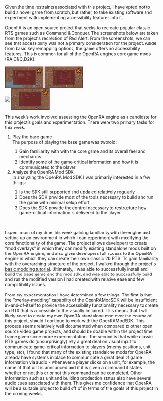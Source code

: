Given the time restraints associated with this project, I have opted not to build a novel game from scratch, but rather, to take existing software and experiment with implementing accessibility features into it. 
<br>
<br>
OpenRA is an open source project that seeks to recreate popular classic RTS games such as Command & Conquer. The screenshots below are taken from the project's recreation of Red Alert. From the screenshots, we can see that accessibility was not a primary consideration for the project. Aside from basic key remapping options, the game offers no accessibility features. This is common for all of the OpenRA engines core game mods (RA,CNC,D2K). 
<br>
<br>
<img style="width:25%;" align="center" src="https://github.com/atjohans/Project-Apricate/blob/gh-pages/assets/images/image1.png?raw=true">
<img style="width:25%;"  align="center" src="https://github.com/atjohans/Project-Apricate/blob/gh-pages/assets/images/image2.png?raw=true">
<br>
<img style="width:25%;"  align="center" src="https://github.com/atjohans/Project-Apricate/blob/gh-pages/assets/images/image3.png?raw=true">
<img style="width:25%;"  align="center" src="https://github.com/atjohans/Project-Apricate/blob/gh-pages/assets/images/image4.png?raw=true">


This week’s work involved assessing the OpenRA engine as a candidate for this project’s goals and experimentation. There were two primary tasks for this week:
<ol>
  <li>
    Play the base game
  </li>
    The purpose of playing the base game was twofold: 
  <ol>
<li>
  Gain familiarity with with the core game and its overall feel and mechanics 
    </li>
    <li>
  Identify some of the game-critical information and how it is communicated to the player
    </li>
  </ol>
<li>
  Analyze the OpenRA Mod SDK 
</li>
  In analyzing the OpenRA Mod SDK I was primarily interested in a few things: 
  <ol>
    <li>Is the SDK still supported and updated relatively regularly </li>
<li>Does the SDK provide most of the tools necessary to build and run the game with minimal setup effort </li>
<li>Does the SDK provide the control necessary to restructure how game-critical information is delivered to the player</li>
    </ol>
</ol>

<br>
<br>
I spent most of my time this week gaining familiarity with the engine and setting up an environment in which I can experiment with modifying the core functionality of the game. The project allows developers to create “mod overlays” in which they can modify existing standalone mods built on the OpenRA engine, and also gives developers full access to the OpenRA engine in which they can create their own classic 2D RTS. To gain familiarity with the overarching structure of the project, I walked through the project's <a href="https://github.com/OpenRA/OpenRAModSDK/wiki/Getting-Started">basic modding tutorial</a>. Ultimately, I was able to successfully install and build the base game and the mod sdk, and was able to successfully build and run the modified version I had created with relative ease and few compatibility issues. 
<br>
<br>
From my experimentation I have determined a few things.  The first is that the “overlay-modding” capability of the OpenRAModSDK will be insufficient in-and-of-itself to provide the accessibility functionality necessary to create an RTS that is accessible to the visually impaired. This means that I will likely need to create my own OpenRA standalone mod over the course of this project, should I continue to work with the OpenRAModSDK. This process seems relatively well documented when compared to other open source video game projects, and should be doable within the project time frame given some more experimentation. The second is that while classic RTS games do (unsurprisingly) rely a great deal on visual input to communicate game-critical information to players (enemy positions, unit type, etc), I found that many of the existing standalone mods for OpenRA already have systems in place to communicate a great deal of game information via audio - whenever a player clicks on a unit, for example, the name of that unit is announced and if it is given a command it states whether or not this cr or not this command can be completed. Other information such as unit and building production status also have several audio cues associated with them. This gives me confidence that OpenRA will be a suitable project to build off of in terms of the goals of this project in the coming weeks. 
